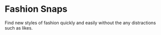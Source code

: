 # Fashion Snaps
Find new styles of fashion quickly and easily without the any distractions such as likes.
